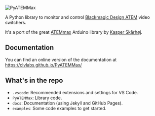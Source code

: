 ![PyATEMMax](https://clvlabs.github.io/PyATEMMax/assets/images/logo.png)

A Python library to monitor and control [Blackmagic Design ATEM](https://www.blackmagicdesign.com/products/atem) video switchers.

It's a port of the great [ATEMmax](https://github.com/kasperskaarhoj/SKAARHOJ-Open-Engineering/tree/master/ArduinoLibs/ATEMmax) Arduino library by [Kasper Skårhøj](https://www.skaarhoj.com/).

## Documentation

You can find an online version of the documentation at https://clvlabs.github.io/PyATEMMax/

## What's in the repo
* `.vscode`: Recommended extensions and settings for VS Code.
* `PyATEMMax`: Library code.
* `docs`: Documentation (using Jekyll and GitHub Pages).
* `examples`: Some code examples to get started.
